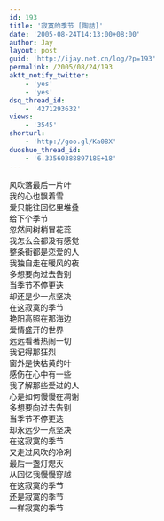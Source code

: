 ```yaml
---
id: 193
title: '寂寞的季节 [陶喆]'
date: '2005-08-24T14:13:00+08:00'
author: Jay
layout: post
guid: 'http://ijay.net.cn/log/?p=193'
permalink: /2005/08/24/193
aktt_notify_twitter:
    - 'yes'
    - 'yes'
dsq_thread_id:
    - '4271293632'
views:
    - '3545'
shorturl:
    - 'http://goo.gl/Ka08X'
duoshuo_thread_id:
    - '6.3356038889718E+18'
---
```


<p>风吹落最后一片叶<br />我的心也飘着雪<br />爱只能往回忆里堆叠<br />给下个季节<br />忽然间树梢冒花蕊<br />我怎么会都没有感觉<br />整条街都是恋爱的人<br />我独自走在暖风的夜<br />多想要向过去告别<br />当季节不停更迭<br />却还是少一点坚决<br />在这寂寞的季节<br />艳阳高照在那海边<br />爱情盛开的世界<br />远远看著热闹一切<br />我记得那狂烈<br />窗外是快枯黄的叶<br />感伤在心中有一些<br />我了解那些爱过的人<br />心是如何慢慢在凋谢<br />多想要向过去告别<br />当季节不停更迭<br />却永远少一点坚决<br />在这寂寞的季节<br />又走过风吹的冷冽<br />最后一盏灯熄灭<br />从回忆我慢慢穿越<br />在这寂寞的季节<br />还是寂寞的季节<br />一样寂寞的季节</p>